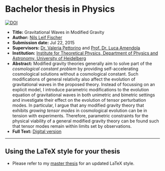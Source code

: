 # Bachelor thesis in Physics

[![DOI](https://zenodo.org/badge/35695103.svg)](https://zenodo.org/badge/latestdoi/35695103)

- **Title:** Gravitational Waves in Modified Gravity
- **Author:** [Nils Leif Fischer](https://nilsleiffischer.de)
- **Submission date:** Jul 22, 2015
- **Supervisors:** [Dr. Valeria Pettorino](https://valeriapettorino.wordpress.com) and [Prof. Dr. Luca Amendola](https://lucaamendola.wordpress.com)
- **Institution:** [Institute for Theoretical Physics, Department of Physics and Astronomy, University of Heidelberg](http://www.thphys.uni-heidelberg.de)
- **Abstract:** Modified gravity theories generally aim to solve part of the *cosmological constant problem* by providing self-accelerating cosmological solutions without a cosmological constant. Such modifications of general relativity also affect the evolution of gravitational waves in the proposed theory. Instead of focussing on an explicit model, I introduce parametric modifications to the evolution equation of gravitational waves in both unimetric and bimetric settings and investigate their effect on the evolution of tensor perturbation modes. In particular, I argue that any modified gravity theory that exhibits *growing tensor modes* in cosmological evolution can be in tension with experiments. Therefore, parametric constraints for the physical viability of a general modified gravity theory can be found such that tensor modes remain within limits set by observations.
- **Full Text:** [Digital version](https://github.com/knly/bsc-thesis/blob/master/dist/bsc_digital.pdf)

---

## Using the LaTeX style for your thesis

- Please refer to my [master thesis](https://github.com/nilsleiffischer/msc-thesis) for an updated LaTeX style.
